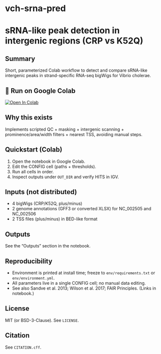# vch-srna-pred

# sRNA-like peak detection in intergenic regions (CRP vs K52Q)

## Summary
Short, parameterized Colab workflow to detect and compare sRNA-like intergenic peaks in strand-specific RNA-seq bigWigs for Vibrio cholerae.

## 🚀 Run on Google Colab

[![Open In Colab](https://colab.research.google.com/assets/colab-badge.svg)](https://colab.research.google.com/github/renatoerss/vch-srna-pred/blob/main/vch-srna-pred.ipynb)

## Why this exists
Implements scripted QC + masking + intergenic scanning + prominence/area/width filters + nearest TSS, avoiding manual steps.

## Quickstart (Colab)
1) Open the notebook in Google Colab.  
2) Edit the CONFIG cell (paths + thresholds).  
3) Run all cells in order.  
4) Inspect outputs under `OUT_DIR` and verify HITS in IGV.

## Inputs (not distributed)
- 4 bigWigs (CRP/K52Q, plus/minus)
- 2 genome annotations (GFF3 or converted XLSX) for NC_002505 and NC_002506
- 2 TSS files (plus/minus) in BED-like format

## Outputs
See the “Outputs” section in the notebook.

## Reproducibility
- Environment is printed at install time; freeze to `env/requirements.txt` or `env/environment.yml`.
- All parameters live in a single CONFIG cell; no manual data editing.
- See also Sandve et al. 2013; Wilson et al. 2017; FAIR Principles. (Links in notebook.)

## License
MIT (or BSD-3-Clause). See `LICENSE`.

## Citation
See `CITATION.cff`.
